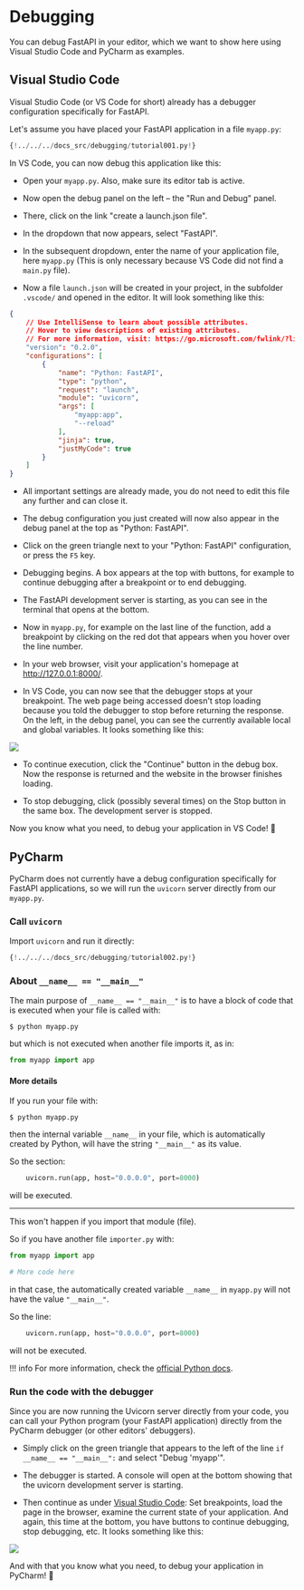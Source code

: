 # Debugging

You can debug FastAPI in your editor, which we want to show here using Visual Studio Code and PyCharm as examples.

## Visual Studio Code

Visual Studio Code (or VS Code for short) already has a debugger configuration specifically for FastAPI.

Let's assume you have placed your FastAPI application in a file `myapp.py`:

```Python
{!../../../docs_src/debugging/tutorial001.py!}
```

In VS Code, you can now debug this application like this:

* Open your `myapp.py`. Also, make sure its editor tab is active.

* Now open the debug panel on the left – the "Run and Debug" panel.

* There, click on the link "create a launch.json file".

* In the dropdown that now appears, select "FastAPI".

* In the subsequent dropdown, enter the name of your application file, here `myapp.py` (This is only necessary because VS Code did not find a `main.py` file).

* Now a file `launch.json` will be created in your project, in the subfolder `.vscode/` and opened in the editor. It will look something like this:

```json
{
    // Use IntelliSense to learn about possible attributes.
    // Hover to view descriptions of existing attributes.
    // For more information, visit: https://go.microsoft.com/fwlink/?linkid=830387
    "version": "0.2.0",
    "configurations": [
        {
            "name": "Python: FastAPI",
            "type": "python",
            "request": "launch",
            "module": "uvicorn",
            "args": [
                "myapp:app",
                "--reload"
            ],
            "jinja": true,
            "justMyCode": true
        }
    ]
}
```

* All important settings are already made, you do not need to edit this file any further and can close it.

* The debug configuration you just created will now also appear in the debug panel at the top as "Python: FastAPI".

* Click on the green triangle next to your "Python: FastAPI" configuration, or press the `F5` key.

* Debugging begins. A box appears at the top with buttons, for example to continue debugging after a breakpoint or to end debugging.

* The FastAPI development server is starting, as you can see in the terminal that opens at the bottom.

* Now in `myapp.py`, for example on the last line of the function, add a breakpoint by clicking on the red dot that appears when you hover over the line number.

* In your web browser, visit your application's homepage at <a href="http://127.0.0.1:8000/" class="external-link" target="_blank">http://127.0.0.1:8000/</a>.

* In VS Code, you can now see that the debugger stops at your breakpoint. The web page being accessed doesn't stop loading because you told the debugger to stop before returning the response. On the left, in the debug panel, you can see the currently available local and global variables. It looks something like this:

<img src="/img/tutorial/debugging/image01.png">

* To continue execution, click the "Continue" button in the debug box. Now the response is returned and the website in the browser finishes loading.

* To stop debugging, click (possibly several times) on the Stop button in the same box. The development server is stopped.

Now you know what you need, to debug your application in VS Code! 🚀

## PyCharm

PyCharm does not currently have a debug configuration specifically for FastAPI applications, so we will run the `uvicorn` server directly from our `myapp.py`.

### Call `uvicorn`

Import `uvicorn` and run it directly:

```Python hl_lines="1  15"
{!../../../docs_src/debugging/tutorial002.py!}
```

### About `__name__ == "__main__"`

The main purpose of `__name__ == "__main__"` is to have a block of code that is executed when your file is called with:

<div class="termy">

```console
$ python myapp.py
```

</div>

but which is not executed when another file imports it, as in:

```Python
from myapp import app
```

#### More details

If you run your file with:

<div class="termy">

```console
$ python myapp.py
```

</div>

then the internal variable `__name__` in your file, which is automatically created by Python, will have the string `"__main__"` as its value.

So the section:

```Python
    uvicorn.run(app, host="0.0.0.0", port=8000)
```

will be executed.

---

This won't happen if you import that module (file).

So if you have another file `importer.py` with:

```Python
from myapp import app

# More code here
```

in that case, the automatically created variable `__name__` in `myapp.py` will not have the value `"__main__"`.

So the line:

```Python
    uvicorn.run(app, host="0.0.0.0", port=8000)
```

will not be executed.

!!! info
    For more information, check the <a href="https://docs.python.org/3/library/__main__.html" class="external-link" target="_blank">official Python docs</a>.

### Run the code with the debugger

Since you are now running the Uvicorn server directly from your code, you can call your Python program (your FastAPI application) directly from the PyCharm debugger (or other editors' debuggers).

* Simply click on the green triangle that appears to the left of the line `if __name__ == "__main__":` and select "Debug 'myapp'".

* The debugger is started. A console will open at the bottom showing that the uvicorn development server is starting.

* Then continue as under [Visual Studio Code](#visual-studio-code): Set breakpoints, load the page in the browser, examine the current state of your application. And again, this time at the bottom, you have buttons to continue debugging, stop debugging, etc. It looks something like this:

<img src="/img/tutorial/debugging/image02.png">

And with that you know what you need, to debug your application in PyCharm! 🚀

